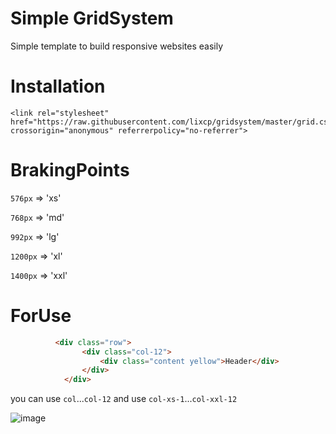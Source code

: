 # Simple GridSystem
Simple template to build responsive websites easily

# Installation

```shell
<link rel="stylesheet" href="https://raw.githubusercontent.com/lixcp/gridsystem/master/grid.css" crossorigin="anonymous" referrerpolicy="no-referrer">
```
# BrakingPoints

`576px` => 'xs'

`768px` => 'md'

`992px` => 'lg'

`1200px` => 'xl'

`1400px` => 'xxl'

# ForUse

```html
          <div class="row">
                <div class="col-12">
                    <div class="content yellow">Header</div>
                </div>
            </div>
```
you can use `col`...`col-12` and use `col-xs-1`...`col-xxl-12`

![image](https://github.com/LixCp/gridsystem/assets/92252207/59f531d5-0b0c-444b-903a-2b12d96dbefa)
